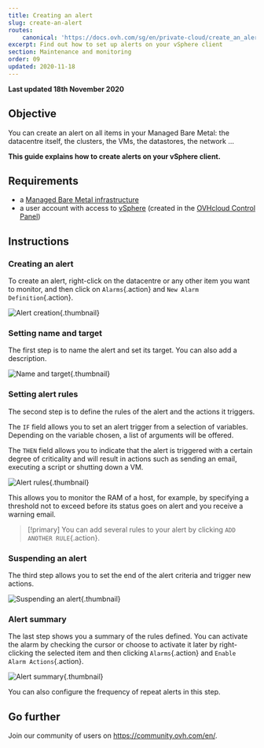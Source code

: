 ```yaml
---
title: Creating an alert
slug: create-an-alert
routes:
    canonical: 'https://docs.ovh.com/sg/en/private-cloud/create_an_alert/'
excerpt: Find out how to set up alerts on your vSphere client
section: Maintenance and monitoring
order: 09
updated: 2020-11-18
---
```


**Last updated 18th November 2020**

## Objective

You can create an alert on all items in your Managed Bare Metal: the datacentre itself, the clusters, the VMs, the datastores, the network ...

**This guide explains how to create alerts on your vSphere client.**

## Requirements

- a [Managed Bare Metal infrastructure](https://www.ovhcloud.com/en-sg/managed-bare-metal/)
- a user account with access to [vSphere](../login-vsphere-interface/) (created in the [OVHcloud Control Panel](https://ca.ovh.com/auth/?action=gotomanager&from=https://www.ovh.com/sg/&ovhSubsidiary=sg))

## Instructions

### Creating an alert

To create an alert, right-click on the datacentre or any other item you want to monitor, and then click on `Alarms`{.action} and `New Alarm Definition`{.action}.

![Alert creation](images/alarms01.png){.thumbnail}

### Setting name and target

The first step is to name the alert and set its target. You can also add a description.

![Name and target](images/alarms02.png){.thumbnail}

### Setting alert rules

The second step is to define the rules of the alert and the actions it triggers.

The `IF` field allows you to set an alert trigger from a selection of variables. Depending on the variable chosen, a list of arguments will be offered.

The `THEN` field allows you to indicate that the alert is triggered with a certain degree of criticality and will result in actions such as sending an email, executing a script or shutting down a VM.

![Alert rules](images/alarms03.png){.thumbnail}

This allows you to monitor the RAM of a host, for example, by specifying a threshold not to exceed before its status goes on alert and you receive a warning email.

> [!primary]
> You can add several rules to your alert by clicking `ADD ANOTHER RULE`{.action}.
>

### Suspending an alert

The third step allows you to set the end of the alert criteria and trigger new actions.

![Suspending an alert](images/alarms04.png){.thumbnail}

### Alert summary

The last step shows you a summary of the rules defined. You can activate the alarm by checking the cursor or choose to activate it later by right-clicking the selected item and then clicking `Alarms`{.action} and `Enable Alarm Actions`{.action}.

![Alert summary](images/alarms05.png){.thumbnail}

You can also configure the frequency of repeat alerts in this step.

## Go further

Join our community of users on <https://community.ovh.com/en/>.
